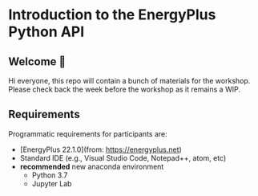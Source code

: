 # Introduction to the EnergyPlus Python API


## Welcome :wave:

Hi everyone, this repo will contain a bunch of materials for the workshop. Please check back the week before the workshop as it remains a WIP.

## Requirements
Programmatic requirements for participants are:
 
* [EnergyPlus 22.1.0](from: https://energyplus.net)
* Standard IDE (e.g., Visual Studio Code, Notepad++, atom, etc)
* **recommended** new anaconda environment
    * Python 3.7
    * Jupyter Lab 